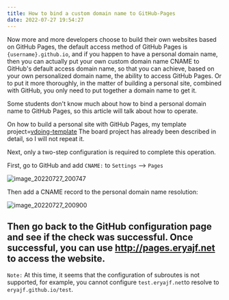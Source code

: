 ```yaml
---
title: How to bind a custom domain name to GitHub-Pages
date: 2022-07-27 19:54:27
---
```


Now more and more developers choose to build their own websites based on GitHub Pages, the default access method of GitHub Pages is `{username}.github.io`, and if you happen to have a personal domain name, then you can actually put your own custom domain name CNAME to GitHub's default access domain name, so that you can achieve, based on your own personalized domain name, the ability to access GitHub Pages. Or to put it more thoroughly, in the matter of building a personal site, combined with GitHub, you only need to put together a domain name to get it.

Some students don't know much about how to bind a personal domain name to GitHub Pages, so this article will talk about how to operate.

On how to build a personal site with GitHub Pages, my template project=[vdoing-template](https://github.com/eryajf/vdoing-template) The board project has already been described in detail, so I will not repeat it.

Next, only a two-step configuration is required to complete this operation.

First, go to GitHub and add `CNAME:` to `Settings` --> `Pages`

![image_20220727_200747](https://cdn.staticaly.com/gh/eryajf/tu/main/img/image_20220727_200747.png)

Then add a CNAME record to the personal domain name resolution:

![image_20220727_200900](https://cdn.staticaly.com/gh/eryajf/tu/main/img/image_20220727_200900.png)

Then go back to the GitHub configuration page and see if the check was successful. Once successful, you can use http://pages.eryajf.net to access the website.
---

`Note:` At this time, it seems that the configuration of subroutes is not supported, for example, you cannot configure `test.eryajf.net`to resolve to `eryajf.github.io/test`.